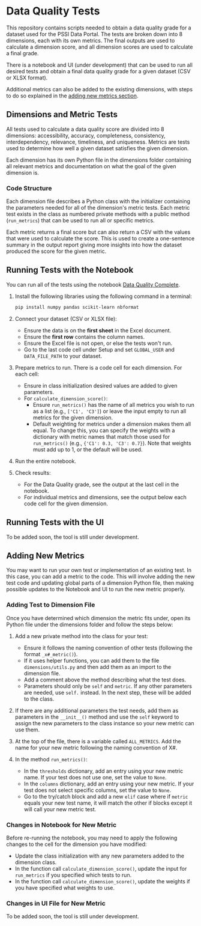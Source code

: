 # Data Quality Tests  
  
This repository contains scripts needed to obtain a data quality grade for a dataset used for the PSSI Data Portal. The tests are broken down into 8 dimensions, each with its own metrics. The final outputs are used to calculate a dimension score, and all dimension scores are used to calculate a final grade.  
  
There is a notebook and UI (under development) that can be used to run all desired tests and obtain a final data quality grade for a given dataset (CSV or XLSX format).  
  
Additional metrics can also be added to the existing dimensions, with steps to do so explained in the [adding new metrics section](#adding-new-metrics).  
  
## Dimensions and Metric Tests  
  
All tests used to calculate a data quality score are divided into 8 dimensions: accessibility, accuracy, completeness, consistency, interdependency, relevance, timeliness, and uniqueness. Metrics are tests used to determine how well a given dataset satisfies the given dimension.  
  
Each dimension has its own Python file in the dimensions folder containing all relevant metrics and documentation on what the goal of the given dimension is.  
  
### Code Structure  
  
Each dimension file describes a Python class with the initializer containing the parameters needed for all of the dimension's metric tests. Each metric test exists in the class as numbered private methods with a public method (`run_metrics`) that can be used to run all or specific metrics.  
  
Each metric returns a final score but can also return a CSV with the values that were used to calculate the score. This is used to create a one-sentence summary in the output report giving more insights into how the dataset produced the score for the given metric.  
  
## Running Tests with the Notebook  
  
You can run all of the tests using the notebook [Data Quality Complete](/Data%20Quality%20Complete.ipynb).  
  
1. Install the following libraries using the following command in a terminal:  
    ```sh  
    pip install numpy pandas scikit-learn nbformat  
    ```  
  
2. Connect your dataset (CSV or XLSX file):  
    - Ensure the data is on the **first sheet** in the Excel document.  
    - Ensure the **first row** contains the column names.  
    - Ensure the Excel file is not open, or else the tests won't run.  
    - Go to the last code cell under Setup and set `GLOBAL_USER` and `DATA_FILE_PATH` to your dataset.  
  
3. Prepare metrics to run. There is a code cell for each dimension. For each cell:  
    - Ensure in class initialization desired values are added to given parameters.  
    - For `calculate_dimension_score()`:  
        - Ensure `run_metrics()` has the name of all metrics you wish to run as a list (e.g., `['C1', 'C3']`) or leave the input empty to run all metrics for the given dimension.  
        - Default weighting for metrics under a dimension makes them all equal. To change this, you can specify the weights with a dictionary with metric names that match those used for `run_metrics()` (e.g., `{'C1': 0.3, 'C3': 0.7}`). Note that weights must add up to 1, or the default will be used.  
  
4. Run the entire notebook.  
  
5. Check results:  
    - For the Data Quality grade, see the output at the last cell in the notebook.  
    - For individual metrics and dimensions, see the output below each code cell for the given dimension.  
  
## Running Tests with the UI  
  
To be added soon, the tool is still under development.  
  
## Adding New Metrics  
  
You may want to run your own test or implementation of an existing test. In this case, you can add a metric to the code. This will involve adding the new test code and updating global parts of a dimension Python file, then making possible updates to the Notebook and UI to run the new metric properly.  
  
### Adding Test to Dimension File  
  
Once you have determined which dimension the metric fits under, open its Python file under the dimensions folder and follow the steps below:  
  
1. Add a new private method into the class for your test:  
    - Ensure it follows the naming convention of other tests (following the format `_x#_metric()`).  
    - If it uses helper functions, you can add them to the file `dimensions/utils.py` and then add them as an import to the dimension file.  
    - Add a comment above the method describing what the test does.  
    - Parameters should only be `self` and `metric`. If any other parameters are needed, use `self.` instead. In the next step, these will be added to the class.  
  
2. If there are any additional parameters the test needs, add them as parameters in the `__init__()` method and use the `self` keyword to assign the new parameters to the class instance so your new metric can use them.  
  
3. At the top of the file, there is a variable called `ALL_METRICS`. Add the name for your new metric following the naming convention of X#.  
  
4. In the method `run_metrics()`:  
    - In the `thresholds` dictionary, add an entry using your new metric name. If your test does not use one, set the value to `None`.  
    - In the `columns` dictionary, add an entry using your new metric. If your test does not select specific columns, set the value to `None`.  
    - Go to the try/catch block and add a new `elif` case where if `metric` equals your new test name, it will match the other if blocks except it will call your new metric test.  
  
### Changes in Notebook for New Metric  
  
Before re-running the notebook, you may need to apply the following changes to the cell for the dimension you have modified:  
- Update the class initialization with any new parameters added to the dimension class.  
- In the function call `calculate_dimension_score()`, update the input for `run_metrics` if you specified which tests to run.  
- In the function call `calculate_dimension_score()`, update the weights if you have specified what weights to use.  
  
### Changes in UI File for New Metric  
  
To be added soon, the tool is still under development.  